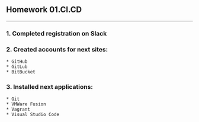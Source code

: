 ## Homework 01.CI.CD
***

### 1. Completed registration on Slack

### 2. Created accounts for next sites:

    * GitHub  
    * GitLub
    * BitBucket

### 3. Installed next applications:

    * Git
    * VMWare Fusion
    * Vagrant
    * Visual Studio Code
